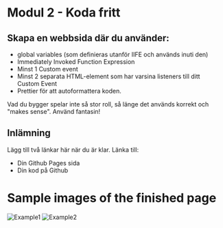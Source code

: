 # Modul 2 - Koda fritt

## Skapa en webbsida där du använder:
- global variables (som definieras utanför IIFE och används inuti den)
- Immediately Invoked Function Expression
- Minst 1 Custom event
- Minst 2 separata HTML-element som har varsina listeners till ditt Custom Event
- Prettier för att autoformattera koden.

Vad du bygger spelar inte så stor roll, så länge det används korrekt och "makes sense". Använd fantasin!

## Inlämning
Lägg till två länkar här när du är klar. Länka till:
- Din Github Pages sida
- Din kod på Github

# Sample images of the finished page

![Example1](https://user-images.githubusercontent.com/70634183/132073887-801f0bb8-627f-44f6-8058-ea8a38153ba9.jpg)
![Example2](https://user-images.githubusercontent.com/70634183/132073879-e002a317-d706-4dd5-8e04-14a813882c70.jpg)
